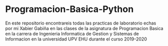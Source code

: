 # Programacion-Basica-Python
En este repositorio encontrareis todas las practicas de laboratorio echas por mi Xabier Gabiña en las clases de la asignatura de Programacion Basica en la carrera de Ingenieria Informatica de Gestion y Sistemas de Informacion en la universidad UPV EHU durante el curso 2019-2020
